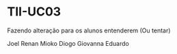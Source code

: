 # TII-UC03

Fazendo alteração para os alunos entenderem (Ou tentar)

Joel
Renan
Mioko
Diogo
Giovanna
Eduardo